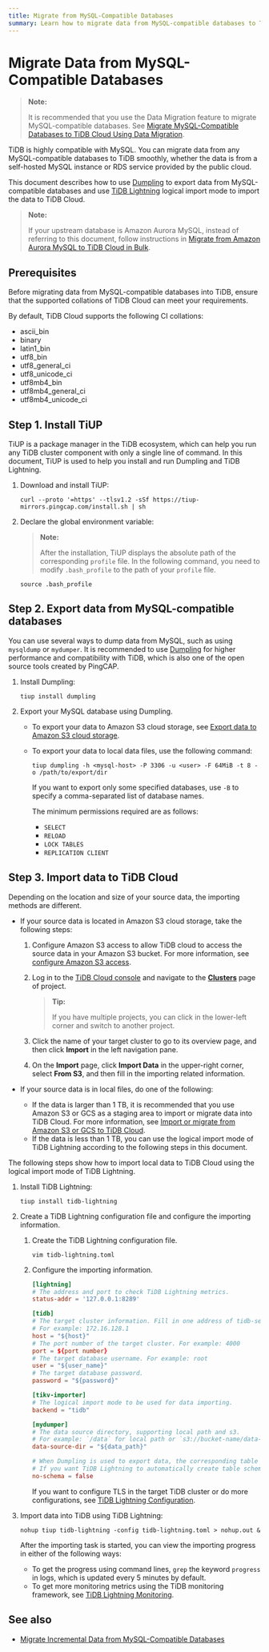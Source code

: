 ```yaml
---
title: Migrate from MySQL-Compatible Databases
summary: Learn how to migrate data from MySQL-compatible databases to TiDB Cloud using the Dumpling and TiDB Lightning tools.
---
```


# Migrate Data from MySQL-Compatible Databases

> **Note:**
>
> It is recommended that you use the Data Migration feature to migrate MySQL-compatible databases. See [Migrate MySQL-Compatible Databases to TiDB Cloud Using Data Migration](/tidb-cloud/migrate-from-mysql-using-data-migration.md).

TiDB is highly compatible with MySQL. You can migrate data from any MySQL-compatible databases to TiDB smoothly, whether the data is from a self-hosted MySQL instance or RDS service provided by the public cloud.

This document describes how to use [Dumpling](https://docs.pingcap.com/tidb/stable/dumpling-overview) to export data from MySQL-compatible databases and use [TiDB Lightning](https://docs.pingcap.com/tidb/stable/tidb-lightning-overview) logical import mode to import the data to TiDB Cloud.

> **Note:**
>
> If your upstream database is Amazon Aurora MySQL, instead of referring to this document, follow instructions in [Migrate from Amazon Aurora MySQL to TiDB Cloud in Bulk](/tidb-cloud/migrate-from-aurora-bulk-import.md).

## Prerequisites

Before migrating data from MySQL-compatible databases into TiDB, ensure that the supported collations of TiDB Cloud can meet your requirements.

By default, TiDB Cloud supports the following CI collations:

- ascii_bin
- binary
- latin1_bin
- utf8_bin
- utf8_general_ci
- utf8_unicode_ci
- utf8mb4_bin
- utf8mb4_general_ci
- utf8mb4_unicode_ci

## Step 1. Install TiUP

TiUP is a package manager in the TiDB ecosystem, which can help you run any TiDB cluster component with only a single line of command. In this document, TiUP is used to help you install and run Dumpling and TiDB Lightning.

1. Download and install TiUP:

    
    ```shell
    curl --proto '=https' --tlsv1.2 -sSf https://tiup-mirrors.pingcap.com/install.sh | sh
    ```

2. Declare the global environment variable:

    > **Note:**
    >
    > After the installation, TiUP displays the absolute path of the corresponding `profile` file. In the following command, you need to modify `.bash_profile` to the path of your `profile` file.

    
    ```shell
    source .bash_profile
    ```

## Step 2. Export data from MySQL-compatible databases

You can use several ways to dump data from MySQL, such as using `mysqldump` or `mydumper`. It is recommended to use [Dumpling](https://docs.pingcap.com/tidb/stable/dumpling-overview) for higher performance and compatibility with TiDB, which is also one of the open source tools created by PingCAP.

1. Install Dumpling:

    
    ```shell
    tiup install dumpling
    ```

2. Export your MySQL database using Dumpling.

    - To export your data to Amazon S3 cloud storage, see [Export data to Amazon S3 cloud storage](https://docs.pingcap.com/tidb/stable/dumpling-overview#export-data-to-amazon-s3-cloud-storage).
    - To export your data to local data files, use the following command:

        
        ```shell
        tiup dumpling -h <mysql-host> -P 3306 -u <user> -F 64MiB -t 8 -o /path/to/export/dir
        ```

        If you want to export only some specified databases, use `-B` to specify a comma-separated list of database names.

        The minimum permissions required are as follows:

        - `SELECT`
        - `RELOAD`
        - `LOCK TABLES`
        - `REPLICATION CLIENT`

## Step 3. Import data to TiDB Cloud

Depending on the location and size of your source data, the importing methods are different.

- If your source data is located in Amazon S3 cloud storage, take the following steps:

    1. Configure Amazon S3 access to allow TiDB cloud to access the source data in your Amazon S3 bucket. For more information, see [configure Amazon S3 access](/tidb-cloud/config-s3-and-gcs-access.md#configure-amazon-s3-access).
    2. Log in to the [TiDB Cloud console](https://tidbcloud.com/) and navigate to the [**Clusters**](https://tidbcloud.com/console/clusters) page of project.

        > **Tip:**
        >
        > If you have multiple projects, you can click <MDSvgIcon name="icon-left-projects" /> in the lower-left corner and switch to another project.

    3. Click the name of your target cluster to go to its overview page, and then click **Import** in the left navigation pane.
    4. On the **Import** page, click **Import Data** in the upper-right corner, select **From S3**, and then fill in the importing related information.

- If your source data is in local files, do one of the following:

    - If the data is larger than 1 TB, it is recommended that you use Amazon S3 or GCS as a staging area to import or migrate data into TiDB Cloud. For more information, see [Import or migrate from Amazon S3 or GCS to TiDB Cloud](/tidb-cloud/migrate-from-amazon-s3-or-gcs.md).
    - If the data is less than 1 TB, you can use the logical import mode of TiDB Lightning according to the following steps in this document.

The following steps show how to import local data to TiDB Cloud using the logical import mode of TiDB Lightning.

1. Install TiDB Lightning:

    
    ```shell
    tiup install tidb-lightning
    ```

2. Create a TiDB Lightning configuration file and configure the importing information.

    1. Create the TiDB Lightning configuration file.

        
        ```shell
        vim tidb-lightning.toml
        ```

    2. Configure the importing information.

        
        ```toml
        [lightning]
        # The address and port to check TiDB Lightning metrics.
        status-addr = '127.0.0.1:8289'

        [tidb]
        # The target cluster information. Fill in one address of tidb-server.
        # For example: 172.16.128.1
        host = "${host}"
        # The port number of the target cluster. For example: 4000
        port = ${port number}
        # The target database username. For example: root
        user = "${user_name}"
        # The target database password.
        password = "${password}"

        [tikv-importer]
        # The logical import mode to be used for data importing.
        backend = "tidb"

        [mydumper]
        # The data source directory, supporting local path and s3.
        # For example: `/data` for local path or `s3://bucket-name/data-path` for s3
        data-source-dir = "${data_path}"

        # When Dumpling is used to export data, the corresponding table schemas are exported too by default.
        # If you want TiDB Lightning to automatically create table schemas in TiDB Cloud according to the exported schemas, set no-schema to false.
        no-schema = false
        ```

       If you want to configure TLS in the target TiDB cluster or do more configurations, see [TiDB Lightning Configuration](https://docs.pingcap.com/tidb/stable/tidb-lightning-configuration).

3. Import data into TiDB using TiDB Lightning:

    
    ```shell
    nohup tiup tidb-lightning -config tidb-lightning.toml > nohup.out &
    ```

    After the importing task is started, you can view the importing progress in either of the following ways:

    - To get the progress using command lines, `grep` the keyword `progress` in logs, which is updated every 5 minutes by default.
    - To get more monitoring metrics using the TiDB monitoring framework, see [TiDB Lightning Monitoring](https://docs.pingcap.com/tidb/stable/monitor-tidb-lightning).

## See also

- [Migrate Incremental Data from MySQL-Compatible Databases](/tidb-cloud/migrate-incremental-data-from-mysql.md)
